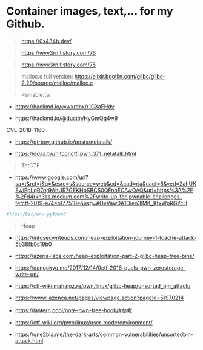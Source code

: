 # Container images, text,... for my Github.

> https://0x434b.dev/

> https://wyv3rn.tistory.com/76

> https://wyv3rn.tistory.com/75

> malloc.c full version: https://elixir.bootlin.com/glibc/glibc-2.29/source/malloc/malloc.c

>Pwnable.tw

   * https://hackmd.io/@wxrdnx/r1CXaFHdv
   
   * https://hackmd.io/@ductin/HyGmQq4w9
   
   CVE-2018-1160
   
   * https://gtrboy.github.io/posts/netatalk/
   
   * https://ddaa.tw/hitconctf_pwn_371_netatalk.html

> TetCTF
 
  * https://www.google.com/url?sa=t&rct=j&q=&esrc=s&source=web&cd=&cad=rja&uact=8&ved=2ahUKEwiEpLqR7qr9AhUR7GEKHbSBCS0QFnoECAwQAQ&url=https%3A%2F%2Fd4rkn3ss.medium.com%2Fwrite-up-for-pwnable-challenges-tetctf-2019-a74eb177518e&usg=AOvVaw0A1Oieo3lMK_KtxWpRGYcH

```python 
#!/usr/bin/env python3 

```

>Heap

   * https://infosecwriteups.com/heap-exploitation-journey-1-tcache-attack-5b38fb0c19b0

   * https://azeria-labs.com/heap-exploitation-part-2-glibc-heap-free-bins/

   * https://dangokyo.me/2017/12/14/0ctf-2016-quals-pwn-zerostorage-write-up/

   * https://ctf-wiki.mahaloz.re/pwn/linux/glibc-heap/unsorted_bin_attack/

   * https://www.lazenca.net/pages/viewpage.action?pageId=51970214

   * https://lantern.cool/note-pwn-free-hook/#参考

   * https://ctf-wiki.org/pwn/linux/user-mode/environment/

   * https://one2bla.me/the-dark-arts/common-vulnerabilities/unsortedbin-attack.html


